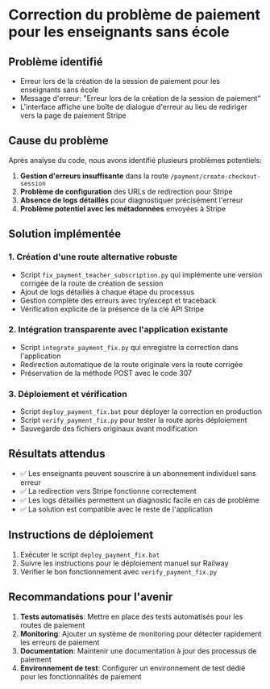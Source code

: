 # Correction du problème de paiement pour les enseignants sans école

## Problème identifié
- Erreur lors de la création de la session de paiement pour les enseignants sans école
- Message d'erreur: "Erreur lors de la création de la session de paiement"
- L'interface affiche une boîte de dialogue d'erreur au lieu de rediriger vers la page de paiement Stripe

## Cause du problème
Après analyse du code, nous avons identifié plusieurs problèmes potentiels:

1. **Gestion d'erreurs insuffisante** dans la route `/payment/create-checkout-session`
2. **Problème de configuration** des URLs de redirection pour Stripe
3. **Absence de logs détaillés** pour diagnostiquer précisément l'erreur
4. **Problème potentiel avec les métadonnées** envoyées à Stripe

## Solution implémentée

### 1. Création d'une route alternative robuste
- Script `fix_payment_teacher_subscription.py` qui implémente une version corrigée de la route de création de session
- Ajout de logs détaillés à chaque étape du processus
- Gestion complète des erreurs avec try/except et traceback
- Vérification explicite de la présence de la clé API Stripe

### 2. Intégration transparente avec l'application existante
- Script `integrate_payment_fix.py` qui enregistre la correction dans l'application
- Redirection automatique de la route originale vers la route corrigée
- Préservation de la méthode POST avec le code 307

### 3. Déploiement et vérification
- Script `deploy_payment_fix.bat` pour déployer la correction en production
- Script `verify_payment_fix.py` pour tester la route après déploiement
- Sauvegarde des fichiers originaux avant modification

## Résultats attendus
- ✅ Les enseignants peuvent souscrire à un abonnement individuel sans erreur
- ✅ La redirection vers Stripe fonctionne correctement
- ✅ Les logs détaillés permettent un diagnostic facile en cas de problème
- ✅ La solution est compatible avec le reste de l'application

## Instructions de déploiement
1. Exécuter le script `deploy_payment_fix.bat`
2. Suivre les instructions pour le déploiement manuel sur Railway
3. Vérifier le bon fonctionnement avec `verify_payment_fix.py`

## Recommandations pour l'avenir
1. **Tests automatisés**: Mettre en place des tests automatisés pour les routes de paiement
2. **Monitoring**: Ajouter un système de monitoring pour détecter rapidement les erreurs de paiement
3. **Documentation**: Maintenir une documentation à jour des processus de paiement
4. **Environnement de test**: Configurer un environnement de test dédié pour les fonctionnalités de paiement
